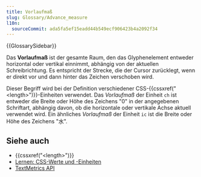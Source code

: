 ```yaml
---
title: Vorlaufmaß
slug: Glossary/Advance_measure
l10n:
  sourceCommit: ada5fa5ef15eadd44b549ecf906423b4a2092f34
---
```


{{GlossarySidebar}}

Das **Vorlaufmaß** ist der gesamte Raum, den das Glyphenelement entweder horizontal oder vertikal einnimmt, abhängig von der aktuellen Schreibrichtung. Es entspricht der Strecke, die der Cursor zurücklegt, wenn er direkt vor und dann hinter das Zeichen verschoben wird.

Dieser Begriff wird bei der Definition verschiedener CSS-{{cssxref("&lt;length&gt;")}}-Einheiten verwendet. Das _Vorlaufmaß_ der Einheit `ch` ist entweder die Breite oder Höhe des Zeichens "0" in der angegebenen Schriftart, abhängig davon, ob die horizontale oder vertikale Achse aktuell verwendet wird. Ein ähnliches _Vorlaufmaß_ der Einheit `ic` ist die Breite oder Höhe des Zeichens "水".

## Siehe auch

- {{cssxref("&lt;length&gt;")}}
- [Lernen: CSS-Werte und -Einheiten](/de/docs/Learn/CSS/Building_blocks/Values_and_units)
- [TextMetrics API](/de/docs/Web/API/TextMetrics)
